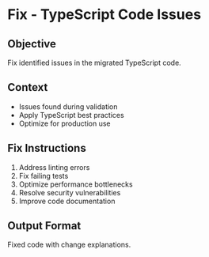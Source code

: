# Fix - TypeScript Code Issues

## Objective
Fix identified issues in the migrated TypeScript code.

## Context
- Issues found during validation
- Apply TypeScript best practices
- Optimize for production use

## Fix Instructions
1. Address linting errors
2. Fix failing tests
3. Optimize performance bottlenecks
4. Resolve security vulnerabilities
5. Improve code documentation

## Output Format
Fixed code with change explanations.
